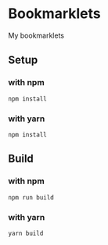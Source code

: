 # Bookmarklets

My bookmarklets

## Setup

### with npm

```
npm install
```

### with yarn

```
npm install
```

## Build

### with npm

```
npm run build
```

### with yarn

```
yarn build
```
